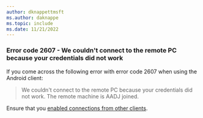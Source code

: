 ```yaml
---
author: dknappettmsft
ms.author: daknappe
ms.topic: include
ms.date: 11/21/2022
---
```

### Error code 2607 - We couldn't connect to the remote PC because your credentials did not work

If you come across the following error with error code 2607 when using the Android client:

> We couldn't connect to the remote PC because your credentials did not work. The remote machine is AADJ joined.

Ensure that you [enabled connections from other clients](/azure/virtual-desktop/deploy-azure-ad-joined-vm#connect-using-the-other-clients).
